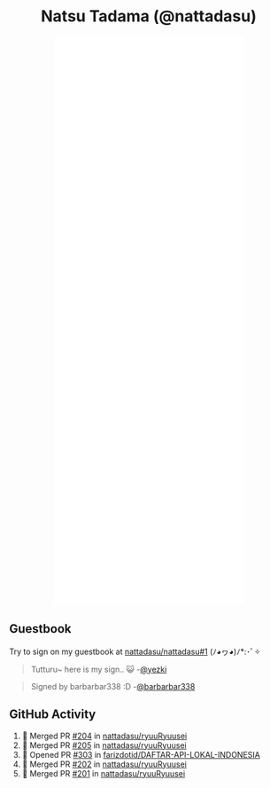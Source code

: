<div align="center">

# Natsu Tadama (@nattadasu)

![Github Metrics](github-metrics.svg)
</div>

## Guestbook

Try to sign on my guestbook at [nattadasu/nattadasu#1](https://github.com/nattadasu/nattadasu/issues/1) (ﾉ◕ヮ◕)ﾉ\*:･ﾟ✧

<!--START:guestbook-->
> Tutturu~  here is my sign.. :smiley_cat: 
> -[@yezki](https://github.com/yezki)

> Signed by barbarbar338 :D
> -[@barbarbar338](https://github.com/barbarbar338)
<!--END:guestbook-->

## GitHub Activity
<!--START_SECTION:activity-->
1. 🎉 Merged PR [#204](https://github.com/nattadasu/ryuuRyuusei/pull/204) in [nattadasu/ryuuRyuusei](https://github.com/nattadasu/ryuuRyuusei)
2. 🎉 Merged PR [#205](https://github.com/nattadasu/ryuuRyuusei/pull/205) in [nattadasu/ryuuRyuusei](https://github.com/nattadasu/ryuuRyuusei)
3. 💪 Opened PR [#303](https://github.com/farizdotid/DAFTAR-API-LOKAL-INDONESIA/pull/303) in [farizdotid/DAFTAR-API-LOKAL-INDONESIA](https://github.com/farizdotid/DAFTAR-API-LOKAL-INDONESIA)
4. 🎉 Merged PR [#202](https://github.com/nattadasu/ryuuRyuusei/pull/202) in [nattadasu/ryuuRyuusei](https://github.com/nattadasu/ryuuRyuusei)
5. 🎉 Merged PR [#201](https://github.com/nattadasu/ryuuRyuusei/pull/201) in [nattadasu/ryuuRyuusei](https://github.com/nattadasu/ryuuRyuusei)
<!--END_SECTION:activity-->
